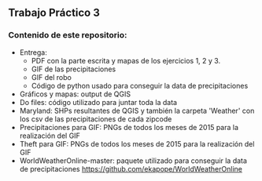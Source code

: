## Trabajo Práctico 3
### Contenido de este repositorio:

* Entrega:
    + PDF con la parte escrita y mapas de los ejercicios 1, 2 y 3.
    + GIF de las precipitaciones
    + GIF del robo
    + Código de python usado para conseguir la data de precipitaciones
* Gráficos y mapas: output de QGIS
* Do files: código utilizado para juntar toda la data
* Maryland: SHPs resultantes de QGIS y también la carpeta 'Weather' con los csv de las precipitaciones de cada zipcode
* Precipitaciones para GIF: PNGs de todos los meses de 2015 para la realización del GIF
* Theft para GIF: PNGs de todos los meses de 2015 para la realización del GIF
* WorldWeatherOnline-master: paquete utilizado para conseguir la data de precipitaciones https://github.com/ekapope/WorldWeatherOnline

